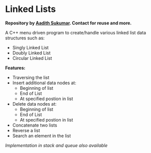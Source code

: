 # Linked Lists

<b>Repository by <a href="https://www.github.com/aadi1011">Aadith Sukumar</a>. Contact for reuse and more.</b>

A C++ menu driven program to create/handle various linked list data structures such as:
- Singly Linked List
- Doubly Linked List
- Circular Linked List


<b>Features:</b>
<ul>
<li>Traversing the list</li>
<li>Insert additional data nodes at: <ul><li>Beginning of list</li><li>End of List</li><li>At specified postion in list</li></ul></li>
<li>Delete data nodes at: <ul><li>Beginning of list</li><li>End of List</li><li>At specified postion in list</li></ul></li>
<li>Concatenate two lists</li>
<li>Reverse a list</li>
<li>Search an element in the list</li>
</ul>

<i>Implementation in stack and queue also available</i> 
